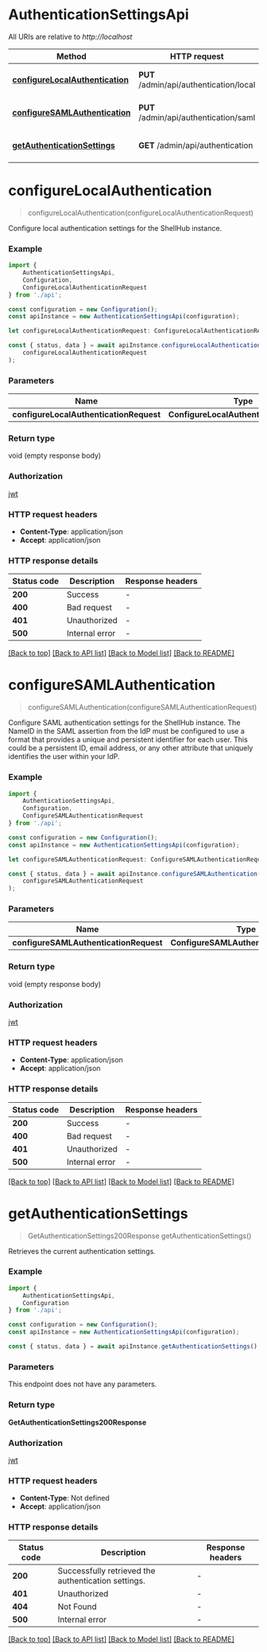 # AuthenticationSettingsApi

All URIs are relative to *http://localhost*

|Method | HTTP request | Description|
|------------- | ------------- | -------------|
|[**configureLocalAuthentication**](#configurelocalauthentication) | **PUT** /admin/api/authentication/local | Configure Local Authentication|
|[**configureSAMLAuthentication**](#configuresamlauthentication) | **PUT** /admin/api/authentication/saml | Configure SAML Authentication|
|[**getAuthenticationSettings**](#getauthenticationsettings) | **GET** /admin/api/authentication | Get Authentication Settings|

# **configureLocalAuthentication**
> configureLocalAuthentication(configureLocalAuthenticationRequest)

Configure local authentication settings for the ShellHub instance.

### Example

```typescript
import {
    AuthenticationSettingsApi,
    Configuration,
    ConfigureLocalAuthenticationRequest
} from './api';

const configuration = new Configuration();
const apiInstance = new AuthenticationSettingsApi(configuration);

let configureLocalAuthenticationRequest: ConfigureLocalAuthenticationRequest; //

const { status, data } = await apiInstance.configureLocalAuthentication(
    configureLocalAuthenticationRequest
);
```

### Parameters

|Name | Type | Description  | Notes|
|------------- | ------------- | ------------- | -------------|
| **configureLocalAuthenticationRequest** | **ConfigureLocalAuthenticationRequest**|  | |


### Return type

void (empty response body)

### Authorization

[jwt](../README.md#jwt)

### HTTP request headers

 - **Content-Type**: application/json
 - **Accept**: application/json


### HTTP response details
| Status code | Description | Response headers |
|-------------|-------------|------------------|
|**200** | Success |  -  |
|**400** | Bad request |  -  |
|**401** | Unauthorized |  -  |
|**500** | Internal error |  -  |

[[Back to top]](#) [[Back to API list]](../README.md#documentation-for-api-endpoints) [[Back to Model list]](../README.md#documentation-for-models) [[Back to README]](../README.md)

# **configureSAMLAuthentication**
> configureSAMLAuthentication(configureSAMLAuthenticationRequest)

Configure SAML authentication settings for the ShellHub instance.  The NameID in the SAML assertion from the IdP must be configured to use a format that provides a unique and persistent identifier for each user. This could be a persistent ID, email address, or any other attribute that uniquely identifies the user within your IdP. 

### Example

```typescript
import {
    AuthenticationSettingsApi,
    Configuration,
    ConfigureSAMLAuthenticationRequest
} from './api';

const configuration = new Configuration();
const apiInstance = new AuthenticationSettingsApi(configuration);

let configureSAMLAuthenticationRequest: ConfigureSAMLAuthenticationRequest; //

const { status, data } = await apiInstance.configureSAMLAuthentication(
    configureSAMLAuthenticationRequest
);
```

### Parameters

|Name | Type | Description  | Notes|
|------------- | ------------- | ------------- | -------------|
| **configureSAMLAuthenticationRequest** | **ConfigureSAMLAuthenticationRequest**|  | |


### Return type

void (empty response body)

### Authorization

[jwt](../README.md#jwt)

### HTTP request headers

 - **Content-Type**: application/json
 - **Accept**: application/json


### HTTP response details
| Status code | Description | Response headers |
|-------------|-------------|------------------|
|**200** | Success |  -  |
|**400** | Bad request |  -  |
|**401** | Unauthorized |  -  |
|**500** | Internal error |  -  |

[[Back to top]](#) [[Back to API list]](../README.md#documentation-for-api-endpoints) [[Back to Model list]](../README.md#documentation-for-models) [[Back to README]](../README.md)

# **getAuthenticationSettings**
> GetAuthenticationSettings200Response getAuthenticationSettings()

Retrieves the current authentication settings.

### Example

```typescript
import {
    AuthenticationSettingsApi,
    Configuration
} from './api';

const configuration = new Configuration();
const apiInstance = new AuthenticationSettingsApi(configuration);

const { status, data } = await apiInstance.getAuthenticationSettings();
```

### Parameters
This endpoint does not have any parameters.


### Return type

**GetAuthenticationSettings200Response**

### Authorization

[jwt](../README.md#jwt)

### HTTP request headers

 - **Content-Type**: Not defined
 - **Accept**: application/json


### HTTP response details
| Status code | Description | Response headers |
|-------------|-------------|------------------|
|**200** | Successfully retrieved the authentication settings. |  -  |
|**401** | Unauthorized |  -  |
|**404** | Not Found |  -  |
|**500** | Internal error |  -  |

[[Back to top]](#) [[Back to API list]](../README.md#documentation-for-api-endpoints) [[Back to Model list]](../README.md#documentation-for-models) [[Back to README]](../README.md)

